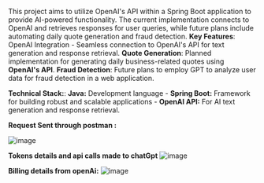 This project aims to utilize OpenAI's API within a Spring Boot application to provide AI-powered functionality. The current implementation connects to OpenAI and retrieves responses for user queries, while future plans include automating daily quote generation and fraud detection.
**Key Features**: OpenAI Integration - Seamless connection to OpenAI's API for text generation and response retrieval.
**Quote Generation**: Planned implementation for generating daily business-related quotes using **OpenAI's API**.
**Fraud Detection**: Future plans to employ GPT to analyze user data for fraud detection in a web application.

**Technical Stack:**: **Java:** Development language - **Spring Boot:** Framework for building robust and scalable applications - **OpenAI API:** For AI text generation and response retrieval.

**Request Sent through postman :**

![image](https://github.com/Saravananb15/SpringBootAiWithOpenAI/assets/63905051/02d81ea8-dc30-4bbd-947b-8a608b7fb9a4)


**Tokens details and api calls made to chatGpt**
![image](https://github.com/Saravananb15/SpringBootAiWithOpenAI/assets/63905051/65012b85-8a26-454a-a7b4-caccbae26358)


**Billing details from openAi:**
![image](https://github.com/Saravananb15/SpringBootAiWithOpenAI/assets/63905051/900c685d-988a-492e-a386-46d0a310df24)

